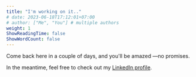 ```yaml
---
title: "I'm working on it.."
# date: 2023-06-18T17:12:01+07:00
# author: ["Me", "You"] # multiple authors
weight: 1
ShowReadingTime: false
ShowWordCount: false
---
```


Come back here in a couple of days, and you'll be amazed —no promises.

In the meantime, feel free to check out my [LinkedIn profile](https://linkedin.com/in/farchanrifai/).